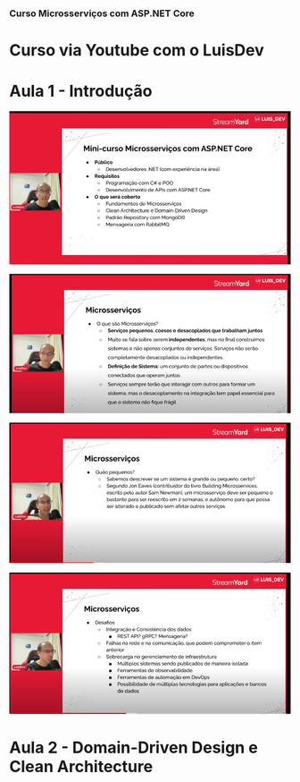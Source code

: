 ### Curso Microsserviços com ASP.NET Core 
# Curso via Youtube com o LuisDev

# Aula 1 - Introdução

![Alt text](https://github.com/silvarafaell/Curso-Microsservicos-com-ASP.NET-Core/blob/main/images/Aula%201/1.png?raw=true "Aula 1")

![Alt text](https://github.com/silvarafaell/Curso-Microsservicos-com-ASP.NET-Core/blob/main/images/Aula%201/2.png?raw=true "Aula 1")

![Alt text](https://github.com/silvarafaell/Curso-Microsservicos-com-ASP.NET-Core/blob/main/images/Aula%201/3.png?raw=true "Aula 1")

![Alt text](https://github.com/silvarafaell/Curso-Microsservicos-com-ASP.NET-Core/blob/main/images/Aula%201/4.png?raw=true "Aula 1")

# Aula 2 - Domain-Driven Design e Clean Architecture
